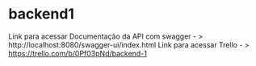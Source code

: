 # backend1

Link para acessar Documentação da API com swagger - > http://localhost:8080/swagger-ui/index.html
Link para acessar Trello - > https://trello.com/b/0Pf03pNd/backend-1

